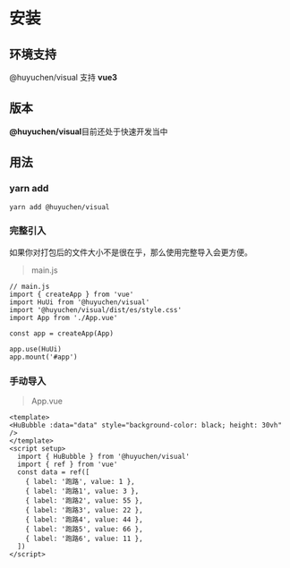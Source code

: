 # 安装

## 环境支持

@huyuchen/visual 支持 **vue3**

## 版本

**@huyuchen/visual**目前还处于快速开发当中

## 用法

### yarn add

```
yarn add @huyuchen/visual
```

### 完整引入

如果你对打包后的文件大小不是很在乎，那么使用完整导入会更方便。

> main.js

```
// main.js
import { createApp } from 'vue'
import HuUi from '@huyuchen/visual'
import '@huyuchen/visual/dist/es/style.css'
import App from './App.vue'

const app = createApp(App)

app.use(HuUi)
app.mount('#app')

```

### 手动导入

> App.vue

```
<template>
<HuBubble :data="data" style="background-color: black; height: 30vh" />
</template>
<script setup>
  import { HuBubble } from '@huyuchen/visual'
  import { ref } from 'vue'
  const data = ref([
    { label: '跑路', value: 1 },
    { label: '跑路1', value: 3 },
    { label: '跑路2', value: 55 },
    { label: '跑路3', value: 22 },
    { label: '跑路4', value: 44 },
    { label: '跑路5', value: 66 },
    { label: '跑路6', value: 11 },
  ])
</script>
```
